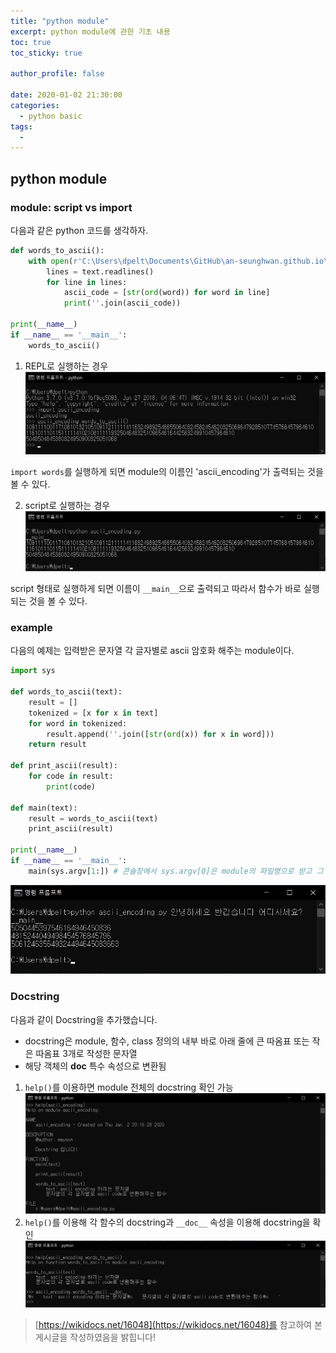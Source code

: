 ```yaml
---
title: "python module"
excerpt: python module에 관한 기초 내용
toc: true
toc_sticky: true

author_profile: false

date: 2020-01-02 21:30:00 
categories: 
  - python basic
tags:
  - 
---
```

## python module

### module: script vs import
다음과 같은 python 코드를 생각하자.
```python
def words_to_ascii():
    with open(r'C:\Users\dpelt\Documents\GitHub\an-seunghwan.github.io\assets\etc\sample.txt', 'r', encoding='utf-8') as text:
        lines = text.readlines()
        for line in lines:
            ascii_code = [str(ord(word)) for word in line]
            print(''.join(ascii_code))
            
print(__name__)
if __name__ == '__main__':
    words_to_ascii()
```
1. REPL로 실행하는 경우
![](https://github.com/an-seunghwan/an-seunghwan.github.io/blob/master/assets/img/ascii1.png?raw=true)

`import words`를 실행하게 되면 module의 이름인 'ascii_encoding'가 출력되는 것을 볼 수 있다.

2. script로 실행하는 경우
![](https://github.com/an-seunghwan/an-seunghwan.github.io/blob/master/assets/img/ascii2.png?raw=true)

script 형태로 실행하게 되면 이름이 `__main__`으로 출력되고 따라서 함수가 바로 실행되는 것을 볼 수 있다.

### example
다음의 예제는 입력받은 문자열 각 글자별로 ascii 암호화 해주는 module이다.
```python
import sys

def words_to_ascii(text):
    result = []
    tokenized = [x for x in text]
    for word in tokenized:
        result.append(''.join([str(ord(x)) for x in word]))
    return result

def print_ascii(result):
    for code in result:
        print(code)
        
def main(text):
    result = words_to_ascii(text)
    print_ascii(result)
    
print(__name__)
if __name__ == '__main__':
    main(sys.argv[1:]) # 콘솔창에서 sys.argv[0]은 module의 파일명으로 받고 그 뒤 인자들은 함수의 입력값으로써 받는다.
```
![](https://github.com/an-seunghwan/an-seunghwan.github.io/blob/master/assets/img/ascii3.png?raw=true)

### Docstring
다음과 같이 Docstring을 추가했습니다.
* docstring은 module, 함수, class 정의의 내부 바로 아래 줄에 큰 따옴표 또는 작은 따옴표 3개로 작성한 문자열
* 해당 객체의 **doc** 특수 속성으로 변환됨

1. `help()`를 이용하면 module 전체의 docstring 확인 가능
![](https://github.com/an-seunghwan/an-seunghwan.github.io/blob/master/assets/img/ascii4.png?raw=true)
2. `help()`를 이용해 각 함수의 docstring과 `__doc__` 속성을 이용해 docstring을 확인
![](https://github.com/an-seunghwan/an-seunghwan.github.io/blob/master/assets/img/ascii5.png?raw=true)

> [https://wikidocs.net/16048](https://wikidocs.net/16048)를 참고하여 본 게시글을 작성하였음을 밝힙니다!


<!--stackedit_data:
eyJoaXN0b3J5IjpbLTg4NjgwMzk2LDEyNTU2ODE1NjddfQ==
-->
